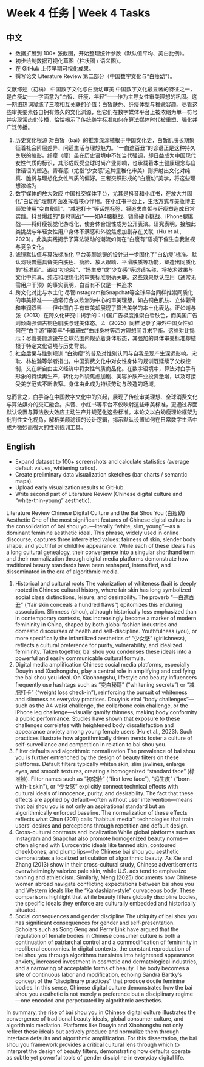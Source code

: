 # Week 4 任务 | Week 4 Tasks

## 中文
- 数据扩展到 100+ 张截图，开始整理统计参数（默认值平均、美白比例）。
- 初步绘制数据可视化草图（柱状图 / 语义图）。
- 在 GitHub 上传早期可视化成果。
- 撰写论文 Literature Review 第二部分（中国数字文化与“白瘦幼”）。

文献综述（初稿）
中国数字文化与白瘦幼审美
中国数字文化最显著的特征之一，是白瘦幼——字面意为“白皙、纤瘦、年轻”——作为主导女性审美理想的巩固。这一网络热词凝练了三项相互关联的价值：白皙肤色、纤瘦体型与稚嫩容颜。尽管这些审美要素各自拥有悠久的文化渊源，但它们在数字媒体平台上被浓缩为单一符号并实现常态化传播，恰恰揭示了传统美学标准如何在算法媒体时代被重塑、强化并广泛传播。
1. 历史文化根源 对白皙（bai）的推崇深深植根于中国文化史，白皙肌肤长期象征着社会阶层差异、闲适生活与理想魅力。“一白遮百丑”的谚语正是这种持久关联的缩影。纤瘦（瘦）虽在历史语境中不如当代强调，却日益成为中国现代女性气质的标识，其形成既受全球时尚产业影响，也承载着本土健康理念与自律话语的塑造。青春感（尤指“少女感”这种童稚化审美）则折射出文化对纯真、脆弱与理想化女性气质的偏好。三者交织形成的“白瘦幼”美学，将这些理想浓缩为 
2. 数字媒体的放大效应 中国社交媒体平台，尤其是抖音和小红书，在放大并固化“白幼瘦”理想方面发挥着核心作用。在小红书平台上，生活方式与美妆博主频繁使用“变白秘籍”、“减肥打卡”等话题标签，将追求白皙与纤瘦塑造成日常实践。抖音爆红的“身材挑战”——如A4腰挑战、锁骨硬币挑战、iPhone腿挑战——将纤瘦视觉化游戏化，使身体合规性成为公开表演。研究表明，接触此类挑战与年轻女性用户身体不满感和外貌焦虑加剧存在关联（Hu et al., 2023）。此类实践揭示了算法驱动的潮流如何在“白瘦有”语境下催生自我监视与竞争文化。
3. 滤镜默认值与算法标准化 平台美颜滤镜的设计进一步固化了“白幼瘦”标准。默认滤镜普遍具备美白肤色、瘦脸、放大眼睛、平滑肤质等功能，塑造出同质化的“标准脸”。诸如“初恋脸”、“妈生皮”或“少女感”等滤镜名称，将技术效果与文化中纯真、纯洁和理想化的审美标准明确关联。这些效果默认应用（通常无需用户干预）的事实表明，白首有不仅是一种追求
4. 跨文化对比与本土化 尽管Instagram和Snapchat等全球平台同样推崇同质化的审美标准——通常符合以欧洲为中心的审美理想，如古铜色肌肤、立体颧骨和丰润双唇——但中国白手有审美却展现了算法美学的本土化表达。正如谢与张（2013）在跨文化研究中揭示的：中国广告极度推崇白皙肤色，而美国广告则倾向强调古铜色肌肤与健美体态。孟（2025）同样记录了海外中国女性如何在“白手游”审美与“卡戴珊式”曲线身材等西方理想间寻求平衡。这些对比揭示：尽管美颜滤镜在全球范围内规范着身体形态，其强加的具体审美标准却植根于特定文化语境与历史背景。
5. 社会后果与性别规训 “白幼瘦”的普及对性别认同与自我呈现产生深远影响。宋耿、林柏瀚等学者指出，中国消费文化中对女性身体的规训既延续了父权控制，又在新自由主义经济中将女性气质商品化。在数字语境中，算法对白手有形象的持续再生产，转化为外貌焦虑加剧、美容护肤产业投资激增，以及可接受美学范式不断收窄。身体由此成为持续劳动与改造的场域。

总而言之，白手游在中国数字文化中的兴起，展现了传统审美理想、全球消费文化与算法媒介的交汇融合。抖音、小红书等平台不仅映射这些审美标准，更通过界面默认设置与算法放大效应主动生产并规范化这些标准。本论文以白幼瘦理论框架为批判性文化视角，解析美颜滤镜的设计逻辑，揭示默认设置如何在日常数字生活中成为微妙而强大的性别规训工具。


## English
- Expand dataset to 100+ screenshots and calculate statistics (average default values, whitening ratios).
- Create preliminary data visualization sketches (bar charts / semantic maps).
- Upload early visualization results to GitHub.
- Write second part of Literature Review (Chinese digital culture and “white-thin-young” aesthetic).

Literature Review 
Chinese Digital Culture and the Bai Shou You (白瘦幼) Aesthetic
One of the most significant features of Chinese digital culture is the consolidation of bai shou you—literally “white, slim, young”—as a dominant feminine aesthetic ideal. This phrase, widely used in online discourse, captures three interrelated values: fairness of skin, slender body shape, and youthful or childlike appearance. While each of these ideals has a long cultural genealogy, their convergence into a singular shorthand term and their normalization through digital media platforms demonstrate how traditional beauty standards have been reshaped, intensified, and disseminated in the era of algorithmic media.
1. Historical and cultural roots The valorization of whiteness (bai) is deeply rooted in Chinese cultural history, where fair skin has long symbolized social class distinctions, leisure, and desirability. The proverb “一白遮百丑” (“fair skin conceals a hundred flaws”) epitomizes this enduring association. Slimness (shou), although historically less emphasized than in contemporary contexts, has increasingly become a marker of modern femininity in China, shaped by both global fashion industries and domestic discourses of health and self-discipline. Youthfulness (you), or more specifically the infantilized aesthetics of “少女感” (girlishness), reflects a cultural preference for purity, vulnerability, and idealized femininity. Taken together, bai shou you condenses these ideals into a powerful and easily communicable cultural formula.
2. Digital media amplification Chinese social media platforms, especially Douyin and Xiaohongshu, play a central role in amplifying and codifying the bai shou you ideal. On Xiaohongshu, lifestyle and beauty influencers frequently use hashtags such as “变白秘籍” (“whitening secrets”) or “减肥打卡” (“weight loss check-in”), reinforcing the pursuit of whiteness and slimness as everyday practices. Douyin’s viral “body challenges”—such as the A4 waist challenge, the collarbone coin challenge, or the iPhone leg challenge—visually gamify thinness, making body conformity a public performance. Studies have shown that exposure to these challenges correlates with heightened body dissatisfaction and appearance anxiety among young female users (Hu et al., 2023). Such practices illustrate how algorithmically driven trends foster a culture of self-surveillance and competition in relation to bai shou you.
3. Filter defaults and algorithmic normalization The prevalence of bai shou you is further entrenched by the design of beauty filters on these platforms. Default filters typically whiten skin, slim jawlines, enlarge eyes, and smooth textures, creating a homogenized “standard face” (标准脸). Filter names such as “初恋脸” (“first love face”), “妈生皮” (“born-with-it skin”), or “少女感” explicitly connect technical effects with cultural ideals of innocence, purity, and desirability. The fact that these effects are applied by default—often without user intervention—means that bai shou you is not only an aspirational standard but an algorithmically enforced baseline. The normalization of these effects reflects what Chun (2011) calls “habitual media”: technologies that train users’ desires and perceptions through repetition and default design.
4. Cross-cultural contrasts and localization While global platforms such as Instagram and Snapchat also promote homogenized beauty norms—often aligned with Eurocentric ideals like tanned skin, contoured cheekbones, and plump lips—the Chinese bai shou you aesthetic demonstrates a localized articulation of algorithmic beauty. As Xie and Zhang (2013) show in their cross-cultural study, Chinese advertisements overwhelmingly valorize pale skin, while U.S. ads tend to emphasize tanning and athleticism. Similarly, Meng (2025) documents how Chinese women abroad navigate conflicting expectations between bai shou you and Western ideals like the “Kardashian-style” curvaceous body. These comparisons highlight that while beauty filters globally discipline bodies, the specific ideals they enforce are culturally embedded and historically situated.
5. Social consequences and gender discipline The ubiquity of bai shou you has significant consequences for gender and self-presentation. Scholars such as Song Geng and Perry Link have argued that the regulation of female bodies in Chinese consumer culture is both a continuation of patriarchal control and a commodification of femininity in neoliberal economies. In digital contexts, the constant reproduction of bai shou you through algorithms translates into heightened appearance anxiety, increased investment in cosmetic and dermatological industries, and a narrowing of acceptable forms of beauty. The body becomes a site of continuous labor and modification, echoing Sandra Bartky’s concept of the “disciplinary practices” that produce docile feminine bodies. In this sense, Chinese digital culture demonstrates how the bai shou you aesthetic is not merely a preference but a disciplinary regime—one encoded and perpetuated by algorithmic aesthetics.

In summary, the rise of bai shou you in Chinese digital culture illustrates the convergence of traditional beauty ideals, global consumer culture, and algorithmic mediation. Platforms like Douyin and Xiaohongshu not only reflect these ideals but actively produce and normalize them through interface defaults and algorithmic amplification. For this dissertation, the bai shou you framework provides a critical cultural lens through which to interpret the design of beauty filters, demonstrating how defaults operate as subtle yet powerful tools of gender discipline in everyday digital life.
